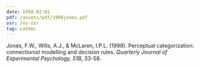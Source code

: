 ```yaml
---
date: 1998-02-01
pdf: /assets/pdf/1998jones.pdf
osr: /no-osr
tag: catdec
---
```


Jones, F.W., Wills, A.J., & McLaren, I.P.L. (1998). Perceptual categorization: connectionist modelling and decision rules. _Quarterly Journal of Experimental Psychology, 51B_, 33-58.
